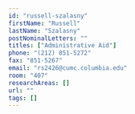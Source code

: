 ```yaml
---
id: "russell-szalasny"
firstName: "Russell"
lastName: "Szalasny"
postNominalLetters: ""
titles: ["Administrative Aid"]
phone: "(212) 851-5272"
fax: "851-5267"
email: "rs2426@cumc.columbia.edu"
room: "407"
researchAreas: []
url: ""
tags: []
---
```


